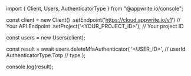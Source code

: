 import { Client, Users, AuthenticatorType } from "@appwrite.io/console";

const client = new Client()
    .setEndpoint('https://cloud.appwrite.io/v1') // Your API Endpoint
    .setProject('&lt;YOUR_PROJECT_ID&gt;'); // Your project ID

const users = new Users(client);

const result = await users.deleteMfaAuthenticator(
    '<USER_ID>', // userId
    AuthenticatorType.Totp // type
);

console.log(result);
